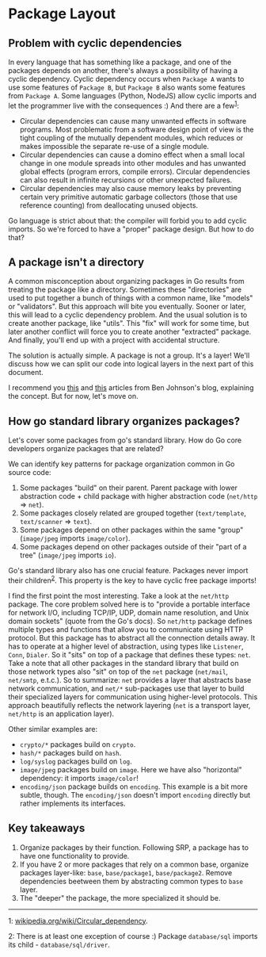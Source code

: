 # Package Layout

## Problem with cyclic dependencies

In every language that has something like a package, and one of the packages depends on another, there's always a possibility of having a cyclic dependency. Cyclic dependency occurs when `Package A` wants to use some features of `Package B`, but `Package B` also wants some features from `Package A`. Some languages (Python, NodeJS) allow cyclic imports and let the programmer live with the consequences :) And there are a few<sup>[1](#footnote1)</sup>:

- Circular dependencies can cause many unwanted effects in software programs. Most problematic from a software design point of view is the tight coupling of the mutually dependent modules, which reduces or makes impossible the separate re-use of a single module.
- Circular dependencies can cause a domino effect when a small local change in one module spreads into other modules and has unwanted global effects (program errors, compile errors). Circular dependencies can also result in infinite recursions or other unexpected failures.
- Circular dependencies may also cause memory leaks by preventing certain very primitive automatic garbage collectors (those that use reference counting) from deallocating unused objects.

Go language is strict about that: the compiler will forbid you to add cyclic imports. So we're forced to have a "proper" package design. But how to do that?

## A package isn't a directory

A common misconception about organizing packages in Go results from treating the package like a directory. Sometimes these "directories" are used to put together a bunch of things with a common name, like "models" or "validators". But this approach will bite you eventually. Sooner or later, this will lead to a cyclic dependency problem. And the usual solution is to create another package, like "utils". This "fix" will work for some time, but later another conflict will force you to create another "extracted" package. And finally, you'll end up with a project with accidental structure.

The solution is actually simple. A package is not a group. It's a layer! We'll discuss how we can split our code into logical layers in the next part of this document.

I recommend you [this](https://www.gobeyond.dev/standard-package-layout/) and [this](https://www.gobeyond.dev/packages-as-layers/) articles from Ben Johnson's blog, explaining the concept. But for now, let's move on.


## How go standard library organizes packages?

Let's cover some packages from go's standard library. How do Go core developers organize packages that are related?

We can identify key patterns for package organization common in Go source code:

1. Some packages "build" on their parent. Parent package with lower abstraction code + child package with higher abstraction code (`net/http` => `net`).
2. Some packages closely related are grouped together (`text/template`, `text/scanner` => `text`).
3. Some packages depend on other packages within the same "group" (`image/jpeg` imports `image/color`).
4. Some packages depend on other packages outside of their "part of a tree" (`image/jpeg` imports `io`).

Go's standard library also has one crucial feature. Packages never import their children<sup>[2](#footnote2)</sup>. This property is the key to have cyclic free package imports!

I find the first point the most interesting. Take a look at the `net/http` package. The core problem solved here is to "provide a portable interface for network I/O, including TCP/IP, UDP, domain name resolution, and Unix domain sockets" (quote from the Go's docs). So `net/http` package defines multiple types and functions that allow you to communicate using HTTP protocol. But this package has to abstract all the connection details away. It has to operate at a higher level of abstraction, using types like `Listener`, `Conn`, `Dialer`. So it "sits" on top of a package that defines these types: `net`. Take a note that all other packages in the standard library that build on those network types also "sit" on top of the `net` package (`net/mail`, `net/smtp`, e.t.c.). So to summarize: `net` provides a layer that abstracts base network communication, and `net/*` sub-packages use that layer to build their specialized layers for communication using higher-level protocols. This approach beautifully reflects the network layering (`net` is a transport layer, `net/http` is an application layer).

Other similar examples are:

- `crypto/*` packages build on `crypto`.
- `hash/*` packages build on `hash`.
- `log/syslog` packages build on `log`.
- `image/jpeg` packages build on `image`. Here we have also "horizontal" dependency: it imports `image/color`!
- `encoding/json` package builds on `encoding`. This example is a bit more subtle, though. The `encoding/json` doesn't import `encoding` directly but rather implements its interfaces.


## Key takeaways

1. Organize packages by their function. Following SRP, a package has to have one functionality to provide.
2. If you have 2 or more packages that rely on a common base, organize packages layer-like: `base`, `base/package1`, `base/package2`. Remove dependencies beetween them by abstracting common types to `base` layer.
3. The "deeper" the package, the more specialized it should be.

---

<a name="footnote1">1</a>: [wikipedia.org/wiki/Circular_dependency](https://en.wikipedia.org/wiki/Circular_dependency).

<a name="footnote2">2</a>: There is at least one exception of course :) Package `database/sql` imports its child - `database/sql/driver`.
